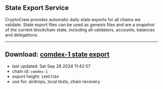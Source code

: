 ## State Export Service
CryptoCrew provides automatic daily state exports for all chains we validate. State export files can be used as genesis files and are a snapshot of the current blockchain state, including all validators, accounts, balances and delegations.

---
**Download: [comdex-1 state export](https://dl-eu2.ccvalidators.com/SERVICE/comdex/comdex-1_export_14957184.json)**
---

- last updated: Sat Sep 28 2024 11:42:57
- chain id: `comdex-1`
- export height: `14957184`
- use for: airdrops, local tests, chain recovery
